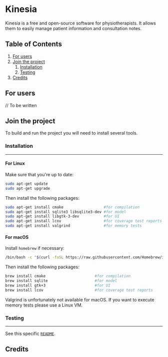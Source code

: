 # Kinesia

Kinesia is a free and open-source software for physiotherapists.
It allows them to easily manage patient information and consultation notes.

## Table of Contents
1. [For users](#for-users)
2. [Join the project](#join-the-project)
    1. [Installation](#installation)
    2. [Testing](#testing)
3. [Credits](#credits)

## For users

// To be written

## Join the project

To build and run the project you will need to install several tools.

### Installation
***
#### For Linux

Make sure that you're up to date:
```bash
sudo apt-get update
sudo apt-get upgrade 
```
Then install the following packages:
```bash
sudo apt-get install cmake                  #for compilation
sudo apt-get install sqlite3 libsqlite3-dev #for model
sudo apt-get install libgtk-3-dev           #for UI
sudo apt-get install lcov                   #for coverage test reports
sudo apt-get install valgrind               #for memory tests
```

#### For macOS

Install ```homebrew``` if necessary:
```bash
/bin/bash -c "$(curl -fsSL https://raw.githubusercontent.com/Homebrew/install/HEAD/install.sh)"
```
Then install the following packages:
```bash
brew install cmake                      #for compilation
brew install sqlite                     #for model
brew install gtk+3                      #for UI
brew install lcov                       #for coverage test reports
```
Valgrind is unfortunately not available for macOS. If you want to execute memory tests please use a Linux VM.

### Testing
***
See this specific [```README```](https://gitlab.insa-rennes.fr/tprigent/projet-logiciel-kine/-/blob/cov_integration/tests/README.md).

## Credits
